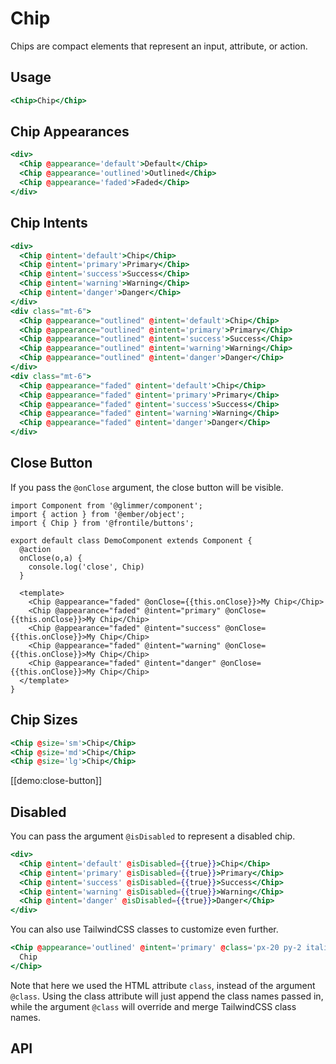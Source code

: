 # Chip

Chips are compact elements that represent an input, attribute, or action.

## Usage

```hbs preview-template
<Chip>Chip</Chip>
```

## Chip Appearances

```hbs preview-template
<div>
  <Chip @appearance='default'>Default</Chip>
  <Chip @appearance='outlined'>Outlined</Chip>
  <Chip @appearance='faded'>Faded</Chip>
</div>
```

## Chip Intents

```hbs preview-template
<div>
  <Chip @intent='default'>Chip</Chip>
  <Chip @intent='primary'>Primary</Chip>
  <Chip @intent='success'>Success</Chip>
  <Chip @intent='warning'>Warning</Chip>
  <Chip @intent='danger'>Danger</Chip>
</div>
<div class="mt-6">
  <Chip @appearance="outlined" @intent='default'>Chip</Chip>
  <Chip @appearance="outlined" @intent='primary'>Primary</Chip>
  <Chip @appearance="outlined" @intent='success'>Success</Chip>
  <Chip @appearance="outlined" @intent='warning'>Warning</Chip>
  <Chip @appearance="outlined" @intent='danger'>Danger</Chip>
</div>
<div class="mt-6">
  <Chip @appearance="faded" @intent='default'>Chip</Chip>
  <Chip @appearance="faded" @intent='primary'>Primary</Chip>
  <Chip @appearance="faded" @intent='success'>Success</Chip>
  <Chip @appearance="faded" @intent='warning'>Warning</Chip>
  <Chip @appearance="faded" @intent='danger'>Danger</Chip>
</div>
```
## Close Button

If you pass the `@onClose` argument, the close button will be visible.
  
```gjs preview
import Component from '@glimmer/component';
import { action } from '@ember/object';
import { Chip } from '@frontile/buttons';

export default class DemoComponent extends Component {
  @action
  onClose(o,a) {
    console.log('close', Chip)
  }

  <template>
    <Chip @appearance="faded" @onClose={{this.onClose}}>My Chip</Chip>
    <Chip @appearance="faded" @intent="primary" @onClose={{this.onClose}}>My Chip</Chip>
    <Chip @appearance="faded" @intent="success" @onClose={{this.onClose}}>My Chip</Chip>
    <Chip @appearance="faded" @intent="warning" @onClose={{this.onClose}}>My Chip</Chip>
    <Chip @appearance="faded" @intent="danger" @onClose={{this.onClose}}>My Chip</Chip>
  </template>
}
```

## Chip Sizes

```hbs preview-template
<Chip @size='sm'>Chip</Chip>
<Chip @size='md'>Chip</Chip>
<Chip @size='lg'>Chip</Chip>
```
[[demo:close-button]]

## Disabled

You can pass the argument `@isDisabled` to represent a disabled chip.

```hbs preview-template
<div>
  <Chip @intent='default' @isDisabled={{true}}>Chip</Chip>
  <Chip @intent='primary' @isDisabled={{true}}>Primary</Chip>
  <Chip @intent='success' @isDisabled={{true}}>Success</Chip>
  <Chip @intent='warning' @isDisabled={{true}}>Warning</Chip>
  <Chip @intent='danger' @isDisabled={{true}}>Danger</Chip>
</div>
```

You can also use TailwindCSS classes to customize even further.

```hbs preview-template
<Chip @appearance='outlined' @intent='primary' @class='px-20 py-2 italic'>
  Chip
</Chip>
```

Note that here we used the HTML attribute `class`, instead of the argument `@class`.
Using the class attribute will just append the class names passed in, while the
argument `@class` will override and merge TailwindCSS class names.

## API

